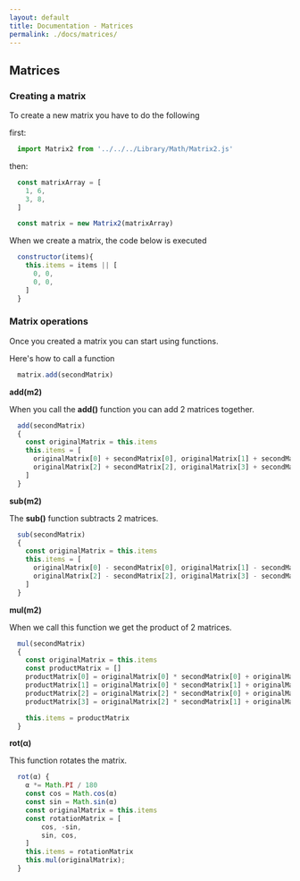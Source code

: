 ```yaml
---
layout: default
title: Documentation - Matrices
permalink: ./docs/matrices/
---
```


## Matrices

### Creating a matrix

To create a new matrix you have to do the following

first:

```js
  import Matrix2 from '../../../Library/Math/Matrix2.js'
```

then:

```js
  const matrixArray = [
    1, 6,
    3, 8,
  ]

  const matrix = new Matrix2(matrixArray)
```


When we create a matrix, the code below is executed

```js
  constructor(items){
    this.items = items || [
      0, 0,
      0, 0,
    ]
  }

```

### Matrix operations
Once you created a matrix you can start using functions.

Here's how to call a function

```js
  matrix.add(secondMatrix)
```

**add(m2)**

When you call the **add()** function you can add 2 matrices together.

```js
  add(secondMatrix)
  {
    const originalMatrix = this.items
    this.items = [
      originalMatrix[0] + secondMatrix[0], originalMatrix[1] + secondMatrix[1],
      originalMatrix[2] + secondMatrix[2], originalMatrix[3] + secondMatrix[3]
    ]
  }
```

**sub(m2)**

The **sub()** function subtracts 2 matrices.

```js
  sub(secondMatrix)
  {
    const originalMatrix = this.items
    this.items = [
      originalMatrix[0] - secondMatrix[0], originalMatrix[1] - secondMatrix[1],
      originalMatrix[2] - secondMatrix[2], originalMatrix[3] - secondMatrix[3]
    ]
  }
```

**mul(m2)**

When we call this function we get the product of 2 matrices.

```js
  mul(secondMatrix)
  {
    const originalMatrix = this.items
    const productMatrix = []
    productMatrix[0] = originalMatrix[0] * secondMatrix[0] + originalMatrix[1] * secondMatrix[2]
    productMatrix[1] = originalMatrix[0] * secondMatrix[1] + originalMatrix[1] * secondMatrix[3]
    productMatrix[2] = originalMatrix[2] * secondMatrix[0] + originalMatrix[3] * secondMatrix[2]
    productMatrix[3] = originalMatrix[2] * secondMatrix[1] + originalMatrix[3] * secondMatrix[3]

    this.items = productMatrix
  }
```

**rot(α)**

This function rotates the matrix.

```js
  rot(α) {
    α *= Math.PI / 180
    const cos = Math.cos(α)
    const sin = Math.sin(α)
    const originalMatrix = this.items
    const rotationMatrix = [
        cos, -sin,
        sin, cos,
    ]
    this.items = rotationMatrix
    this.mul(originalMatrix);
  }
```




